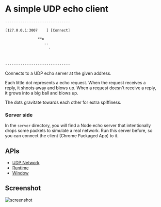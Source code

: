 # A simple UDP echo client

    ------------------------------
    
    [127.0.0.1:3007    ] [Connect]
    
                   **o
                      ..
                        .
    
    
    
    ------------------------------

Connects to a UDP echo server at the given address. 

Each little dot represents a echo request.
When the request receives a reply, it shoots away and blows up.
When a request doesn't receive a reply, it grows into a big ball and blows up.

The dots gravitate towards each other for extra spiffiness.

### Server side

In the `server` directory, you will find a Node echo server that intentionally drops some packets to simulate a real network. Run this server before, so you can connect the client (Chrome Packaged App) to it.

## APIs

* [UDP Network](http://developer.chrome.com/trunk/apps/app_network.html#udp)
* [Runtime](http://developer.chrome.com/trunk/apps/app.runtime.html)
* [Window](http://developer.chrome.com/trunk/apps/app.window.html)
     
## Screenshot
![screenshot](https://raw.github.com/GoogleChrome/chrome-app-samples/master/udp/assets/screenshot_1280_800.png)

